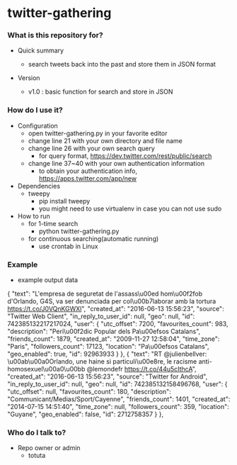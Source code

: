 # twitter-gathering #

### What is this repository for? ###

* Quick summary

	* search tweets back into the past and store them in JSON format
 
* Version

	* v1.0 : basic function for search and store in JSON

### How do I use it? ###

* Configuration
	* open twitter-gathering.py in your favorite editor
	* change line 21 with your own directory and file name
	* change line 26 with your own search query
		* for query format, https://dev.twitter.com/rest/public/search 
	* change line 37~40 with your own authentication information
		* to obtain your authentication info, https://apps.twitter.com/app/new
* Dependencies
	* tweepy
		* pip install tweepy
		* you might need to use virtualenv in case you can not use sudo
* How to run
	* for 1-time search
		* python twitter-gathering.py
	* for continuous searching(automatic running)
		* use crontab in Linux

### Example ###

* example output data

{
    "text": "L'empresa de seguretat de l'assass\u00ed hom\u00f2fob d'Orlando, G4S, va ser denunciada per col\u00b7laborar amb la tortura https://t.co/J0VQnKGWXl", 
    "created_at": "2016-06-13 15:56:23", 
    "source": "Twitter Web Client", 
    "in_reply_to_user_id": null, 
    "geo": null, 
    "id": 742385132217217024, 
    "user": {
        "utc_offset": 7200, 
        "favourites_count": 983, 
        "description": "Peri\u00f2dic Popular dels Pa\u00efsos Catalans", 
        "friends_count": 1879, 
        "created_at": "2009-11-27 12:58:04", 
        "time_zone": "Paris", 
        "followers_count": 17123, 
        "location": "Pa\u00efsos Catalans", 
        "geo_enabled": true, 
        "id": 92963933
    }
},
{
    "text": "RT @julienbellver: \u00ab\u00a0Orlando, une haine si particuli\u00e8re, le racisme anti-homosexuel\u00a0\u00bb @lemondefr https://t.co/44u5cIthcA", 
    "created_at": "2016-06-13 15:56:23", 
    "source": "Twitter for Android", 
    "in_reply_to_user_id": null, 
    "geo": null, 
    "id": 742385132158496768, 
    "user": {
        "utc_offset": null, 
        "favourites_count": 180, 
        "description": "Communicant/Medias/Sport/Cayenne", 
        "friends_count": 1401, 
        "created_at": "2014-07-15 14:51:40", 
        "time_zone": null, 
        "followers_count": 359, 
        "location": "Guyane", 
        "geo_enabled": false, 
        "id": 2712758357
    }
},


### Who do I talk to? ###

* Repo owner or admin
	* totuta